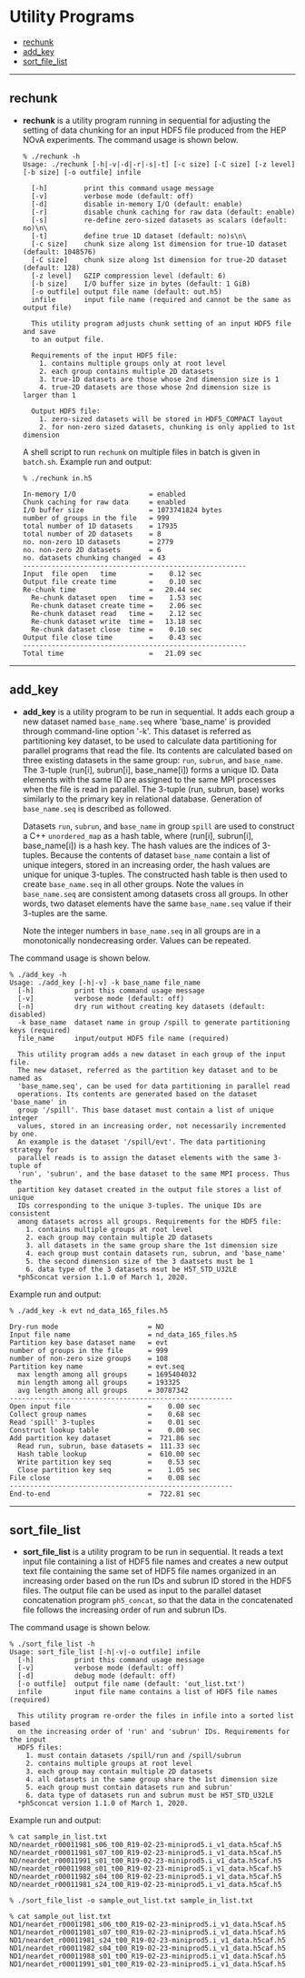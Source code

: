 # Utility Programs

* [rechunk](#rechunk)
* [add_key](#add_key)
* [sort_file_list](#sort_file_list)

---
## rechunk

* **rechunk** is a utility program running in sequential for adjusting the
  setting of data chunking for an input HDF5 file produced from the HEP NOvA
  experiments. The command usage is shown below.
  ```
  % ./rechunk -h
  Usage: ./rechunk [-h|-v|-d|-r|-s|-t] [-c size] [-C size] [-z level] [-b size] [-o outfile] infile

    [-h]         print this command usage message
    [-v]         verbose mode (default: off)
    [-d]         disable in-memory I/O (default: enable)
    [-r]         disable chunk caching for raw data (default: enable)
    [-s]         re-define zero-sized datasets as scalars (default: no)\n\
    [-t]         define true 1D dataset (default: no)s\n\
    [-c size]    chunk size along 1st dimension for true-1D dataset (default: 1048576)
    [-C size]    chunk size along 1st dimension for true-2D dataset (default: 128)
    [-z level]   GZIP compression level (default: 6)
    [-b size]    I/O buffer size in bytes (default: 1 GiB)
    [-o outfile] output file name (default: out.h5)
    infile       input file name (required and cannot be the same as output file)

    This utility program adjusts chunk setting of an input HDF5 file and save
    to an output file.

    Requirements of the input HDF5 file:
      1. contains multiple groups only at root level
      2. each group contains multiple 2D datasets
      3. true-1D datasets are those whose 2nd dimension size is 1
      4. true-2D datasets are those whose 2nd dimension size is larger than 1

    Output HDF5 file:
      1. zero-sized datasets will be stored in HDF5_COMPACT layout
      2. for non-zero sized datasets, chunking is only applied to 1st dimension
  ```
  A shell script to run `rechunk` on multiple files in batch is given in
  `batch.sh`. Example run and output:
  ```
  % ./rechunk in.h5

  In-memory I/O                  = enabled
  Chunk caching for raw data     = enabled
  I/O buffer size                = 1073741824 bytes
  number of groups in the file   = 999
  total number of 1D datasets    = 17935
  total number of 2D datasets    = 8
  no. non-zero 1D datasets       = 2779
  no. non-zero 2D datasets       = 6
  no. datasets chunking changed  = 43
  -------------------------------------------------------
  Input  file open   time        =    0.12 sec
  Output file create time        =    0.10 sec
  Re-chunk time                  =   20.44 sec
    Re-chunk dataset open   time =    1.53 sec
    Re-chunk dataset create time =    2.06 sec
    Re-chunk dataset read   time =    2.12 sec
    Re-chunk dataset write  time =   13.18 sec
    Re-chunk dataset close  time =    0.10 sec
  Output file close time         =    0.43 sec
  -------------------------------------------------------
  Total time                     =   21.09 sec
  ```

---
## add_key

* **add_key** is a utility program to be run in sequential. It adds each group
  a new dataset named `base_name.seq` where 'base_name' is provided through
  command-line option '-k'. This dataset is referred as partitioning key
  dataset, to be used to calculate data partitioning for parallel programs that
  read the file. Its contents are calculated based on three existing datasets
  in the same group: `run`, `subrun`, and `base_name`. The 3-tuple (run[i],
  subrun[i], base_name[i]) forms a unique ID. Data elements with the same ID
  are assigned to the same MPI processes when the file is read in parallel. The
  3-tuple (run, subrun, base) works similarly to the primary key in relational
  database. Generation of `base_name.seq` is described as followed.

  Datasets `run`, `subrun`, and `base_name` in group `spill` are used to
  construct a C++ `unordered_map` as a hash table, where (run[i], subrun[i],
  base_name[i]) is a hash key. The hash values are the indices of 3-tuples.
  Because the contents of dataset `base_name` contain a list of unique
  integers, stored in an increasing order, the hash values are unique for
  unique 3-tuples. The constructed hash table is then used to create
  `base_name.seq` in all other groups.  Note the values in `base_name.seq` are
  consistent among datasets cross all groups. In other words, two dataset
  elements have the same `base_name.seq` value if their 3-tuples are the same.

  Note the integer numbers in `base_name.seq` in all groups are in a
  monotonically nondecreasing order. Values can be repeated.

The command usage is shown below.
  ```
  % ./add_key -h
  Usage: ./add_key [-h|-v] -k base_name file_name
    [-h]          print this command usage message
    [-v]          verbose mode (default: off)
    [-n]          dry run without creating key datasets (default: disabled)
    -k base_name  dataset name in group /spill to generate partitioning keys (required)
    file_name     input/output HDF5 file name (required)

    This utility program adds a new dataset in each group of the input file.
    The new dataset, referred as the partition key dataset and to be named as
    'base_name.seq', can be used for data partitioning in parallel read
    operations. Its contents are generated based on the dataset 'base_name' in
    group '/spill'. This base dataset must contain a list of unique integer
    values, stored in an increasing order, not necessarily incremented by one.
    An example is the dataset '/spill/evt'. The data partitioning strategy for
    parallel reads is to assign the dataset elements with the same 3-tuple of
    'run', 'subrun', and the base dataset to the same MPI process. Thus the
    partition key dataset created in the output file stores a list of unique
    IDs corresponding to the unique 3-tuples. The unique IDs are consistent
    among datasets across all groups. Requirements for the HDF5 file:
      1. contains multiple groups at root level
      2. each group may contain multiple 2D datasets
      3. all datasets in the same group share the 1st dimension size
      4. each group must contain datasets run, subrun, and 'base_name'
      5. the second dimension size of the 3 daatsets must be 1
      6. data type of the 3 datasets msut be H5T_STD_U32LE
    *ph5concat version 1.1.0 of March 1, 2020.
  ```
  Example run and output:
  ```
  % ./add_key -k evt nd_data_165_files.h5

  Dry-run mode                      = NO
  Input file name                   = nd_data_165_files.h5
  Partition key base dataset name   = evt
  number of groups in the file      = 999
  number of non-zero size groups    = 108
  Partition key name                = evt.seq
    max length among all groups     = 1695404032
    min length among all groups     = 193325
    avg length among all groups     = 30787342
  -------------------------------------------------------
  Open input file                   =    0.00 sec
  Collect group names               =    0.68 sec
  Read 'spill' 3-tuples             =    0.01 sec
  Construct lookup table            =    0.00 sec
  Add partition key dataset         =  721.86 sec
    Read run, subrun, base datasets =  111.33 sec
    Hash table lookup               =  610.00 sec
    Write partition key seq         =    0.53 sec
    Close partition key seq         =    1.05 sec
  File close                        =    0.08 sec
  -------------------------------------------------------
  End-to-end                        =  722.81 sec
  ```
---
## sort_file_list

* **sort_file_list** is a utility program to be run in sequential. It reads
  a text input file containing a list of HDF5 file names and creates a new
  output text file containing the same set of HDF5 file names organized in an
  increasing order based on the run IDs and subrun ID stored in the HDF5 files.
  The output file can be used as input to the parallel dataset concatenation
  program `ph5_concat`, so that the data in the concatenated file follows the
  increasing  order of run and subrun IDs.

The command usage is shown below.
  ```
  % ./sort_file_list -h
  Usage: sort_file_list [-h|-v|-o outfile] infile
    [-h]          print this command usage message
    [-v]          verbose mode (default: off)
    [-d]          debug mode (default: off)
    [-o outfile]  output file name (default: 'out_list.txt')
    infile        input file name contains a list of HDF5 file names (required)

    This utility program re-order the files in infile into a sorted list based
    on the increasing order of 'run' and 'subrun' IDs. Requirements for the input
    HDF5 files:
      1. must contain datasets /spill/run and /spill/subrun
      2. contains multiple groups at root level
      3. each group may contain multiple 2D datasets
      4. all datasets in the same group share the 1st dimension size
      5. each group must contain datasets run and subrun'
      6. data type of datasets run and subrun must be H5T_STD_U32LE
    *ph5concat version 1.1.0 of March 1, 2020.
  ```
  Example run and output:
  ```
  % cat sample_in_list.txt 
  ND/neardet_r00011981_s06_t00_R19-02-23-miniprod5.i_v1_data.h5caf.h5
  ND/neardet_r00011981_s07_t00_R19-02-23-miniprod5.i_v1_data.h5caf.h5
  ND/neardet_r00011991_s01_t00_R19-02-23-miniprod5.i_v1_data.h5caf.h5
  ND/neardet_r00011988_s01_t00_R19-02-23-miniprod5.i_v1_data.h5caf.h5
  ND/neardet_r00011982_s04_t00_R19-02-23-miniprod5.i_v1_data.h5caf.h5
  ND/neardet_r00011981_s24_t00_R19-02-23-miniprod5.i_v1_data.h5caf.h5

  % ./sort_file_list -o sample_out_list.txt sample_in_list.txt

  % cat sample_out_list.txt 
  ND1/neardet_r00011981_s06_t00_R19-02-23-miniprod5.i_v1_data.h5caf.h5
  ND1/neardet_r00011981_s07_t00_R19-02-23-miniprod5.i_v1_data.h5caf.h5
  ND1/neardet_r00011981_s24_t00_R19-02-23-miniprod5.i_v1_data.h5caf.h5
  ND1/neardet_r00011982_s04_t00_R19-02-23-miniprod5.i_v1_data.h5caf.h5
  ND1/neardet_r00011988_s01_t00_R19-02-23-miniprod5.i_v1_data.h5caf.h5
  ND1/neardet_r00011991_s01_t00_R19-02-23-miniprod5.i_v1_data.h5caf.h5
  ```
